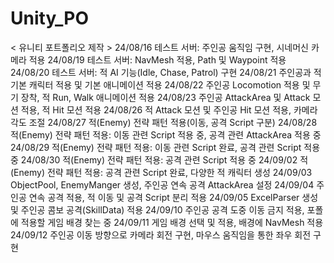 # Unity_PO
< 유니티 포트폴리오 제작 >
24/08/16 테스트 서버: 주인공 움직임 구현, 시네머신 카메라 적용
24/08/19 테스트 서버: NavMesh 적용, Path 및 Waypoint 적용
24/08/20 테스트 서버: 적 AI 기능(Idle, Chase, Patrol) 구현
24/08/21 주인공과 적 기본 캐릭터 적용 및 기본 애니메이션 적용
24/08/22 주인공 Locomotion 적용 및 무기 장착, 적 Run, Walk 애니메이션 적용
24/08/23 주인공 AttackArea 및 Attack 모션 적용, 적 Hit 모션 적용
24/08/26 적 Attack 모션 및 주인공 Hit 모션 적용, 카메라 각도 조절
24/08/27 적(Enemy) 전략 패턴 적용(이동, 공격 Script 구분)
24/08/28 적(Enemy) 전략 패턴 적용: 이동 관련 Script 적용 중, 공격 관련 AttackArea 적용 중
24/08/29 적(Enemy) 전략 패턴 적용: 이동 관련 Script 완료, 공격 관련 Script 적용 중
24/08/30 적(Enemy) 전략 패턴 적용: 공격 관련 Script 적용 중
24/09/02 적(Enemy) 전략 패턴 적용: 공격 관련 Script 완료, 다양한 적 캐릭터 생성
24/09/03 ObjectPool, EnemyManger 생성, 주인공 연속 공격 AttackArea 설정
24/09/04 주인공 연속 공격 적용, 적 이동 및 공격 Script 분리 적용
24/09/05 ExcelParser 생성 및 주인공 콤보 공격(SkillData) 적용
24/09/10 주인공 공격 도중 이동 금지 적용, 포폴에 적용할 게임 배경 찾는 중
24/09/11 게임 배경 선택 및 적용, 배경에 NavMesh 적용
24/09/12 주인공 이동 방향으로 카메라 회전 구현, 마우스 움직임을 통한 좌우 회전 구현
